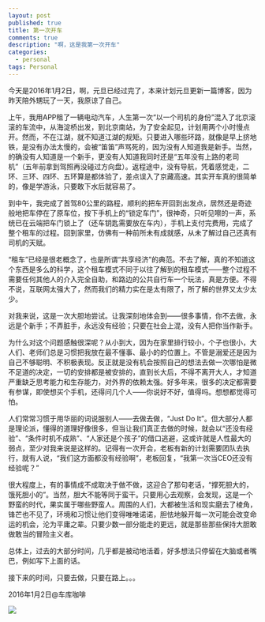 ```yaml
---
layout: post
published: true
title: 第一次开车
comments: true
description: "啊，这是我第一次开车"
categories: 
  - personal
tags: Personal
---
```

今天是2016年1月2日，啊，元旦已经过完了，本来计划元旦更新一篇博客，因为昨天陪外甥玩了一天，我原谅了自己。

上午，我用APP租了一辆电动汽车，人生第一次“以一个司机的身份”混入了北京滚滚的车流中，从海淀桥出发，到北京南站，为了安全起见，计划用两个小时慢点开。然而，不在江湖，就不知道江湖的规矩。只要进入哪些环路，就像是早上挤地铁，是没有办法太慢的，会被“笛笛”声骂死的，因为没有人知道我是新手。当然，的确没有人知道是一个新手，更没有人知道我同时还是“五年没有上路的老司机”（五年前拿到驾照再没碰过方向盘）。返程途中，没有导航，凭着感觉走，二环、三环、四环、五环算是都体验了，差点误入了京藏高速。其实开车真的很简单的，像是学游泳，只要敢下水后就容易了。

到中午，我完成了首驾80公里的路程，顺利的把车开回到出发点，居然还是奇迹般地把车停在了原车位，按下手机上的“锁定车门”，很神奇，只听见嚓的一声，系统已在云端把车门锁上了（还车钥匙需要放在车内），手机上支付完费用，完成了整个租车的过程。回到家里，仿佛有一种前所未有成就感，从未了解过自己还真有司机的天赋。

“租车”已经是很老概念了，也是所谓“共享经济”的典范。不去了解，真的不知道这个东西是多么的科学，这个租车模式不同于以往了解到的租车模式——整个过程不需要任何其他人的介入完全自助，和路边的公共自行车一个玩法，真是方便。不得不说，互联网太强大了，然而我们的精力实在是太有限了，所了解的世界又太少太少。

对我来说，这是一次大胆地尝试。让我深刻地体会到——很多事情，你不去做，永远是个新手；不弄脏手，永远没有经验；只要在社会上混，没有人把你当作新手。

为什么对这个问题感触很深呢？从小到大，因为在家里排行较小，个子也很小，大人们、老师们总是习惯把我放在最不懂事、最小的的位置上。不管是溺爱还是因为自己不够聪明、不积极表现。反正就是没有机会按照自己的想法去做一次哪怕是微不足道的决定，一切的安排都是被安排的，直到长大后，不得不离开大人，才知道严重缺乏思考能力和生存能力，对外界的依赖太强。好多年来，很多的决定都需要有参谋，即使想买个手机，还得问几个人——你说好不好，值得吗。想想都觉得可怕。

人们常常习惯于用华丽的词说服别人——去做去做，“Just Do It”。但大部分人都是理论派，懂得的道理好像很多，但当让我们真正去做的时候，就会以“还没有经验”、“条件时机不成熟”、“人家还是个孩子”的借口逃避，这或许就是人性最大的弱点，至少对我来说是这样的。记得有一次开会，老板有新的计划需要团队去执行，就有人说，“我们这方面都没有经验啊”，老板回复，“我第一次当CEO还没有经验呢？”

很大程度上，有的事情成不成取决于做不做，这迎合了那句老话，“撑死胆大的，饿死胆小的”。当然，胆大不能等同于蛮干。只要用心去观察，会发现，这是一个野蛮的时代，果实属于哪些野蛮人。周围的人们，大都被生活和现实磨去了棱角，锋芒也不见了，环境和习惯让他们变得唯唯诺诺，胆怯地躲开每一次可能会改变命运的机会，沦为平庸之辈。只要少数一部分能走的更远，就是那些那些保持大胆敢做敢当的冒险主义者。

总体上，过去的大部分时间，几乎都是被动地活着，好多想法只停留在大脑或者嘴巴，例如写下上面的话。

接下来的时间，只要去做，只要在路上。。。

2016年1月2日@车库咖啡

<img src="{{ site.imageurl }}/16-01-02-cheku.jpg" />

